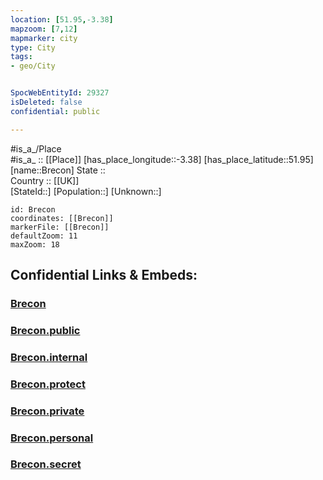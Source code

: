 ```yaml
---
location: [51.95,-3.38] 
mapzoom: [7,12] 
mapmarker: city 
type: City
tags:
- geo/City


SpocWebEntityId: 29327
isDeleted: false
confidential: public

---
```

#is_a_/Place  
#is_a_ :: [[Place]] 
[has_place_longitude::-3.38] 
[has_place_latitude::51.95] 
[name::Brecon] 
State ::  
Country :: [[UK]]  
[StateId::] 
[Population::] 
[Unknown::] 


```leaflet
id: Brecon
coordinates: [[Brecon]] 
markerFile: [[Brecon]] 
defaultZoom: 11 
maxZoom: 18
```


## Confidential Links & Embeds: 

### [Brecon](/_Standards/Earth/Continent/Europe/Europe~North/UK/Wales/counties~Wales/Powys/cities~Powys/Brecon.md) 

### [Brecon.public](/_public/Earth/Continent/Europe/Europe~North/UK/Wales/counties~Wales/Powys/cities~Powys/Brecon.public.md) 

### [Brecon.internal](/_internal/Earth/Continent/Europe/Europe~North/UK/Wales/counties~Wales/Powys/cities~Powys/Brecon.internal.md) 

### [Brecon.protect](/_protect/Earth/Continent/Europe/Europe~North/UK/Wales/counties~Wales/Powys/cities~Powys/Brecon.protect.md) 

### [Brecon.private](/_private/Earth/Continent/Europe/Europe~North/UK/Wales/counties~Wales/Powys/cities~Powys/Brecon.private.md) 

### [Brecon.personal](/_personal/Earth/Continent/Europe/Europe~North/UK/Wales/counties~Wales/Powys/cities~Powys/Brecon.personal.md) 

### [Brecon.secret](/_secret/Earth/Continent/Europe/Europe~North/UK/Wales/counties~Wales/Powys/cities~Powys/Brecon.secret.md)

